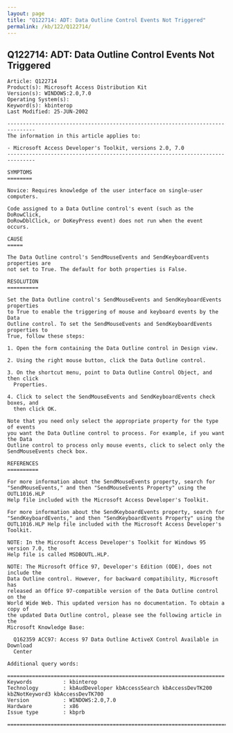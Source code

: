 ```yaml
---
layout: page
title: "Q122714: ADT: Data Outline Control Events Not Triggered"
permalink: /kb/122/Q122714/
---
```


## Q122714: ADT: Data Outline Control Events Not Triggered

	Article: Q122714
	Product(s): Microsoft Access Distribution Kit
	Version(s): WINDOWS:2.0,7.0
	Operating System(s): 
	Keyword(s): kbinterop
	Last Modified: 25-JUN-2002
	
	-------------------------------------------------------------------------------
	The information in this article applies to:
	
	- Microsoft Access Developer's Toolkit, versions 2.0, 7.0 
	-------------------------------------------------------------------------------
	
	SYMPTOMS
	========
	
	Novice: Requires knowledge of the user interface on single-user computers.
	
	Code assigned to a Data Outline control's event (such as the DoRowClick,
	DoRowDblClick, or DoKeyPress event) does not run when the event occurs.
	
	CAUSE
	=====
	
	The Data Outline control's SendMouseEvents and SendKeyboardEvents properties are
	not set to True. The default for both properties is False.
	
	RESOLUTION
	==========
	
	Set the Data Outline control's SendMouseEvents and SendKeyboardEvents properties
	to True to enable the triggering of mouse and keyboard events by the Data
	Outline control. To set the SendMouseEvents and SendKeyboardEvents properties to
	True, follow these steps:
	
	1. Open the form containing the Data Outline control in Design view.
	
	2. Using the right mouse button, click the Data Outline control.
	
	3. On the shortcut menu, point to Data Outline Control Object, and then click
	  Properties.
	
	4. Click to select the SendMouseEvents and SendKeyboardEvents check boxes, and
	  then click OK.
	
	Note that you need only select the appropriate property for the type of events
	you want the Data Outline control to process. For example, if you want the Data
	Outline control to process only mouse events, click to select only the
	SendMouseEvents check box.
	
	REFERENCES
	==========
	
	For more information about the SendMouseEvents property, search for
	"SendMouseEvents," and then "SendMouseEvents Property" using the OUTL1016.HLP
	Help file included with the Microsoft Access Developer's Toolkit.
	
	For more information about the SendKeyboardEvents property, search for
	"SendKeyboardEvents," and then "SendKeyboardEvents Property" using the
	OUTL1016.HLP Help file included with the Microsoft Access Developer's Toolkit.
	
	NOTE: In the Microsoft Access Developer's Toolkit for Windows 95 version 7.0, the
	Help file is called MSDBOUTL.HLP.
	
	NOTE: The Microsoft Office 97, Developer's Edition (ODE), does not include the
	Data Outline control. However, for backward compatibility, Microsoft has
	released an Office 97-compatible version of the Data Outline control on the
	World Wide Web. This updated version has no documentation. To obtain a copy of
	the updated Data Outline control, please see the following article in the
	Microsoft Knowledge Base:
	
	  Q162359 ACC97: Access 97 Data Outline ActiveX Control Available in Download
	  Center
	
	Additional query words:
	
	======================================================================
	Keywords          : kbinterop 
	Technology        : kbAudDeveloper kbAccessSearch kbAccessDevTK200 kbZNotKeyword3 kbAccessDevTK700
	Version           : WINDOWS:2.0,7.0
	Hardware          : x86
	Issue type        : kbprb
	
	=============================================================================
	
